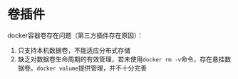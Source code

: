# 卷插件

docker容器卷存在问题（第三方插件存在原因）：
1. 只支持本机数据卷，不能适应分布式存储
2. 缺乏对数据卷生命周期的有效管理，若未使用`docker rm -v`命令，存在悬挂数据卷。`docker volume`提供管理，并不十分完善
